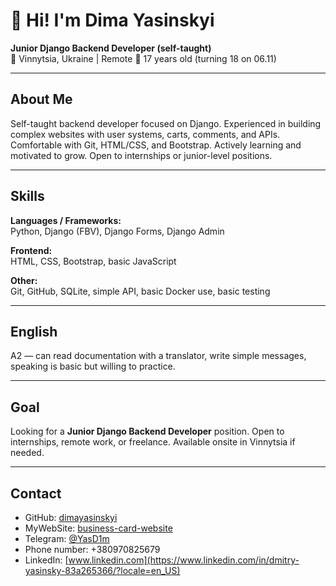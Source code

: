# 👋 Hi! I'm Dima Yasinskyi

**Junior Django Backend Developer (self-taught)**  
📍 Vinnytsia, Ukraine | Remote
🎂 17 years old (turning 18 on 06.11)

---

## About Me
Self-taught backend developer focused on Django. Experienced in building complex websites with user systems, carts, comments, and APIs. Comfortable with Git, HTML/CSS, and Bootstrap. Actively learning and motivated to grow. Open to internships or junior-level positions.

---

## Skills

**Languages / Frameworks:**  
Python, Django (FBV), Django Forms, Django Admin  

**Frontend:**  
HTML, CSS, Bootstrap, basic JavaScript  

**Other:**  
Git, GitHub, SQLite, simple API, basic Docker use, basic testing  

---

## English
A2 — can read documentation with a translator, write simple messages, speaking is basic but willing to practice.  

---

## Goal
Looking for a **Junior Django Backend Developer** position. Open to internships, remote work, or freelance. Available onsite in Vinnytsia if needed.  

---

## Contact
- GitHub: [dimayasinskyi](https://github.com/dimayasinskyi)
- MyWebSite: [business-card-website](https://business-card-website-qq6z.onrender.com)
- Telegram: [@YasD1m](https://t.me/YasD1m)
- Phone number: +380970825679
- LinkedIn: [www.linkedin.com](https://www.linkedin.com/in/dmitry-yasinsky-83a265366/?locale=en_US)

